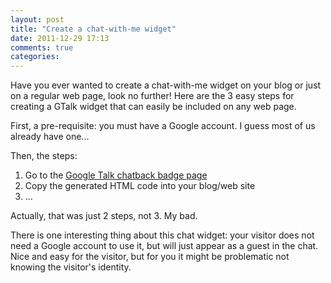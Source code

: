 ```yaml
---
layout: post
title: "Create a chat-with-me widget"
date: 2011-12-29 17:13
comments: true
categories: 
---
```


Have you ever wanted to create a chat-with-me widget on your blog or
just on a regular web page, look no further! Here are the 3 easy steps
for creating a GTalk widget that can easily be included on any web
page.

First, a pre-requisite: you must have a Google account. I guess most
of us already have one...

Then, the steps:

1. Go to the [Google Talk chatback badge page](http://www.google.com/talk/service/badge/New)
2. Copy the generated HTML code into your blog/web site 
3. ...

Actually, that was just 2 steps, not 3. My bad.

There is one interesting thing about this chat widget: your visitor
does not need a Google account to use it, but will just appear as a
guest in the chat. Nice and easy for the visitor, but for you it 
might be problematic not knowing the visitor's identity.
